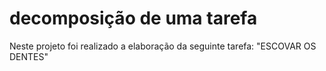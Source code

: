 # decomposição de uma tarefa
Neste projeto foi realizado a elaboração da seguinte tarefa: "ESCOVAR OS DENTES"
